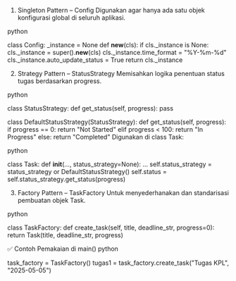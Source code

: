 1. Singleton Pattern – Config
Digunakan agar hanya ada satu objek konfigurasi global di seluruh aplikasi.

python

class Config:
    _instance = None
    def __new__(cls):
        if cls._instance is None:
            cls._instance = super().__new__(cls)
            cls._instance.time_format = "%Y-%m-%d"
            cls._instance.auto_update_status = True
        return cls._instance

 2. Strategy Pattern – StatusStrategy
Memisahkan logika penentuan status tugas berdasarkan progress.

python

class StatusStrategy:
    def get_status(self, progress): pass

class DefaultStatusStrategy(StatusStrategy):
    def get_status(self, progress):
        if progress == 0: return "Not Started"
        elif progress < 100: return "In Progress"
        else: return "Completed"
Digunakan di class Task:

python

class Task:
    def __init__(..., status_strategy=None):
        ...
        self.status_strategy = status_strategy or DefaultStatusStrategy()
        self.status = self.status_strategy.get_status(progress)

 3. Factory Pattern – TaskFactory
Untuk menyederhanakan dan standarisasi pembuatan objek Task.

python

class TaskFactory:
    def create_task(self, title, deadline_str, progress=0):
        return Task(title, deadline_str, progress)

✅ Contoh Pemakaian di main()
python

task_factory = TaskFactory()
tugas1 = task_factory.create_task("Tugas KPL", "2025-05-05")
